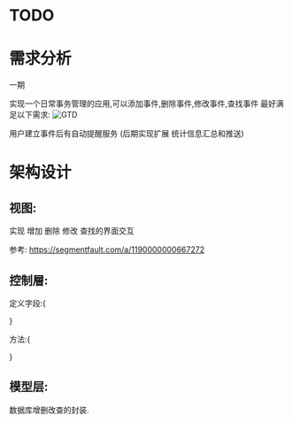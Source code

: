 # TODO
# 需求分析
一期

实现一个日常事务管理的应用,可以添加事件,删除事件,修改事件,查找事件
最好满足以下需求:
![GTD](https://raw.githubusercontent.com/GithubZhitao/TODO/master/gtd.jpg)

用户建立事件后有自动提醒服务
(后期实现扩展  统计信息汇总和推送)

# 架构设计
## 视图:
实现 增加 删除 修改 查找的界面交互

参考: https://segmentfault.com/a/1190000000667272

## 控制層:

定义字段:{


}

方法:{

}

## 模型层:
数据库增删改查的封装.


